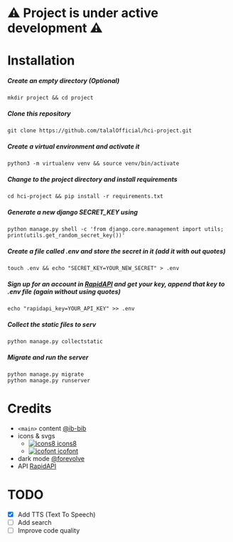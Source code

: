 # :warning: Project is under active development :warning:

# Installation

##### Create an empty directory (Optional)   
`mkdir project && cd project`   
##### Clone this repository   
`git clone https://github.com/talalOfficial/hci-project.git`   
##### Create a virtual environment and activate it   
`python3 -m virtualenv venv && source venv/bin/activate`   
##### Change to the project directory and install requirements   
`cd hci-project && pip install -r requirements.txt`   
##### Generate a new django SECRET_KEY using   
`python manage.py shell -c 'from django.core.management import utils; print(utils.get_random_secret_key())'`   
##### Create a file called .env and store the secret in it (add it with out quotes)   
`touch .env && echo "SECRET_KEY=YOUR_NEW_SECRET" > .env`   
##### Sign up for an account in [RapidAPI](https://rapidapi.com/) and get your key, append that key to .env file (again without using quotes)   
`echo "rapidapi_key=YOUR_API_KEY" >> .env`   
##### Collect the static files to serv   
`python manage.py collectstatic`   
##### Migrate and run the server   
`python manage.py migrate`   
`python manage.py runserver`   

# Credits
- `<main>` content [@ib-bib](https://github.com/ib-bib)
- icons & svgs 
  - [![icons8](https://icons8.com/vue-static/landings/primary-landings/favs/icons8_fav_32×32.png) icons8](https://icons8.com) 
  - [![icofont](https://icofont.com/images/favicon.png) icofont](https://icofont.com/)
- dark mode [@forevolve](https://github.com/ForEvolve/bootstrap-dark)
- API [RapidAPI](https://rapidapi.com/)

# TODO
- [x] Add TTS (Text To Speech)
- [ ] Add search
- [ ] Improve code quality
